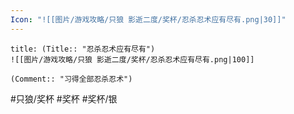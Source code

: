 ```yaml
---
Icon: "![[图片/游戏攻略/只狼 影逝二度/奖杯/忍杀忍术应有尽有.png|30]]"
---
```

```ad-common-silver-trophy
title: (Title:: "忍杀忍术应有尽有")
![[图片/游戏攻略/只狼 影逝二度/奖杯/忍杀忍术应有尽有.png|100]]

(Comment:: "习得全部忍杀忍术")
```

#只狼/奖杯 #奖杯 #奖杯/银
